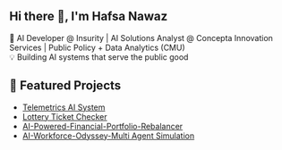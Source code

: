 ## Hi there 👋, I'm Hafsa Nawaz
🎯 AI Developer @ Insurity | AI Solutions Analyst @ Concepta Innovation Services | Public Policy + Data Analytics (CMU)  
💡 Building AI systems that serve the public good

## 🚀 Featured Projects
-  [Telemetrics AI System](https://github.com/hnawaz2025/Telemetra)
-  [Lottery Ticket Checker](https://github.com/hnawaz2025/LuckySnap)
-  [AI-Powered-Financial-Portfolio-Rebalancer](https://github.com/hnawaz2025/AI-Powered-Financial-Portfolio-Rebalancer-)
-  [AI-Workforce-Odyssey-Multi Agent Simulation](https://github.com/hnawaz2025/AI-Workforce-Odyssey---Multi-Agent-Simulation)


